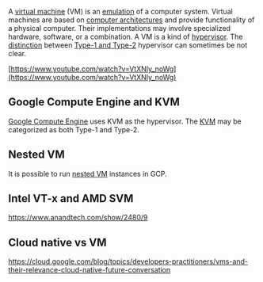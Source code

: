 A [virtual machine](https://en.wikipedia.org/wiki/Virtual_machine) (VM) is an [emulation](https://en.wikipedia.org/wiki/Emulator) of a computer system. Virtual machines are based on [computer architectures](https://en.wikipedia.org/wiki/Computer_architectures) and provide functionality of a physical computer. Their implementations may involve specialized hardware, software, or a combination. A VM is a kind of [hypervisor](hypervisor). The [distinction](https://en.wikipedia.org/wiki/Hypervisor#Classification) between [Type-1 and Type-2](https://medium.com/teamresellerclub/type-1-and-type-2-hypervisors-what-makes-them-different-6a1755d6ae2c) hypervisor can sometimes be not clear. 
 
[https://www.youtube.com/watch?v=VtXNIy_noWg](https://www.youtube.com/watch?v=VtXNIy_noWg)


## Google Compute Engine and KVM

[Google Compute Engine](Compute) uses KVM as the hypervisor.
The [KVM](https://en.wikipedia.org/wiki/Kernel-based_Virtual_Machine) may be categorized as both Type-1 and Type-2.



## Nested VM

It is possible to run [nested VM](https://cloud.google.com/compute/docs/instances/enable-nested-virtualization-vm-instances) instances in GCP.



## Intel VT-x and AMD SVM


https://www.anandtech.com/show/2480/9

## Cloud native vs VM

https://cloud.google.com/blog/topics/developers-practitioners/vms-and-their-relevance-cloud-native-future-conversation